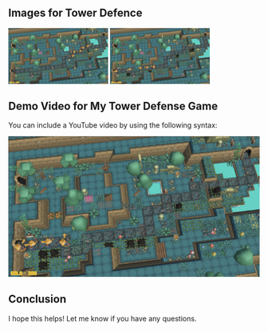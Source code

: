 ## Images for Tower Defence

<img src="1.png" width="200">
<img src="2.png" width="200">

## Demo Video for My Tower Defense Game

You can include a YouTube video by using the following syntax:

[![TD_Demo](3.png)](https://www.youtube.com/watch?v=ydA9TLp9W94)

## Conclusion

I hope this helps! Let me know if you have any questions.
